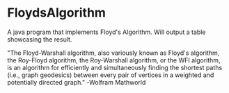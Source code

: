 # FloydsAlgorithm

A java program that implements Floyd's Algorithm. Will output a table showcasing the result.

"The Floyd-Warshall algorithm, also variously known as Floyd's algorithm, the Roy-Floyd algorithm, the Roy-Warshall algorithm, or the WFI algorithm, is an algorithm for efficiently and simultaneously finding the shortest paths (i.e., graph geodesics) between every pair of vertices in a weighted and potentially directed graph." -Wolfram Mathworld
